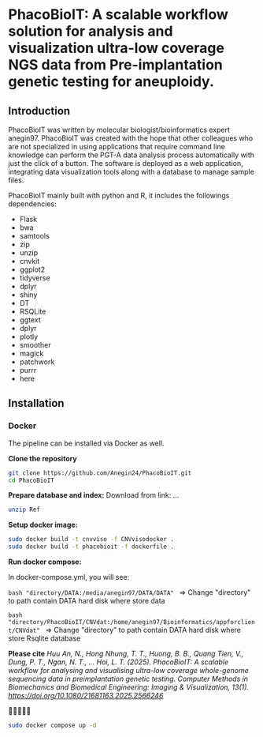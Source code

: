 # PhacoBioIT: A scalable workflow solution for analysis and visualization ultra-low coverage NGS data from Pre-implantation genetic testing for aneuploidy.
## Introduction
PhacoBioIT was written by molecular biologist/bioinformatics expert anegin97. PhacoBioIT was created with the hope that other colleagues who are not specialized in using applications that require command line knowledge can perform the PGT-A data analysis process automatically with just the click of a button. The software is deployed as a web application, integrating data visualization tools along with a database to manage sample files.

PhacoBioIT mainly built with python and R, it includes the followings dependencies:
* Flask
* bwa
* samtools
* zip
* unzip
* cnvkit
* ggplot2
* tidyverse
* dplyr
* shiny
* DT
* RSQLite
* ggtext
* dplyr
* plotly
* smoother
* magick
* patchwork
* purrr
* here
## Installation
### Docker
The pipeline can be installed via Docker as well.


**Clone the repository**
```bash
git clone https://github.com/Anegin24/PhacoBioIT.git
cd PhacoBioIT
```
**Prepare database and index:**
Download from link: ... 
```bash
unzip Ref
```
**Setup docker image:**
```bash
sudo docker build -t cnvviso -f CNVvisodocker .
sudo docker build -t phacobioit -f dockerfile .
```
**Run docker compose:**

In docker-compose.yml, you will see:

```bash "directory/DATA:/media/anegin97/DATA/DATA" ``` => Change "directory" to path contain DATA hard disk where store data
      
```bash "directory/PhacoBioIT/CNVdat:/home/anegin97/Bioinformatics/appforclient/CNVdat" ``` => Change "directory" to path contain DATA hard disk where store Rsqlite database

**Please cite**
_Huu An, N., Hong Nhung, T. T., Huong, B. B., Quang Tien, V., Dung, P. T., Ngan, N. T., … Hoi, L. T. (2025). PhacoBioIT: A scalable workflow for analysing and visualising ultra-low coverage whole-genome sequencing data in preimplantation genetic testing. Computer Methods in Biomechanics and Biomedical Engineering: Imaging & Visualization, 13(1). https://doi.org/10.1080/21681163.2025.2566246_

🚀🚀🚀🚀🚀
```bash
sudo docker compose up -d
```
